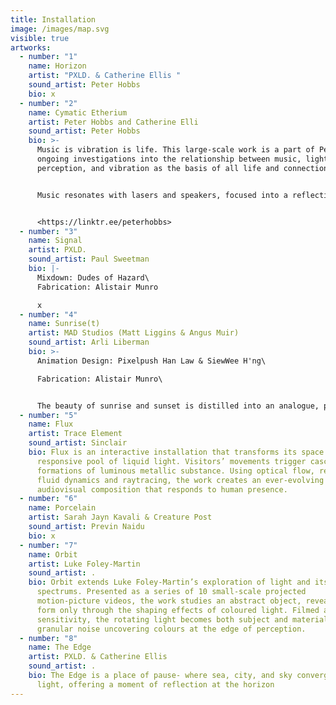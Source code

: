 ```yaml
---
title: Installation
image: /images/map.svg
visible: true
artworks:
  - number: "1"
    name: Horizon
    artist: "PXLD. & Catherine Ellis "
    sound_artist: Peter Hobbs
    bio: x
  - number: "2"
    name: Cymatic Etherium
    artist: Peter Hobbs and Catherine Elli
    sound_artist: Peter Hobbs
    bio: >-
      Music is vibration is life. This large-scale work is a part of Peter's
      ongoing investigations into the relationship between music, light and
      perception, and vibration as the basis of all life and connection. 


      Music resonates with lasers and speakers, focused into a reflective oval pool where light and sound meet the cymatic water surface to create a cinematic wall of ethereal projections dancing to the process of music made physical.\


      <https://linktr.ee/peterhobbs>
  - number: "3"
    name: Signal
    artist: PXLD.
    sound_artist: Paul Sweetman
    bio: |-
      Mixdown: Dudes of Hazard\
      Fabrication: Alistair Munro

      x
  - number: "4"
    name: Sunrise(t)
    artist: MAD Studios (Matt Liggins & Angus Muir)
    sound_artist: Arli Liberman
    bio: >-
      Animation Design: Pixelpush Han Law & SiewWee H'ng\

      Fabrication: Alistair Munro\


      The beauty of sunrise and sunset is distilled into an analogue, pixelated audiovisual experience, mirroring our planet’s daily encounter with the sun.
  - number: "5"
    name: Flux
    artist: Trace Element
    sound_artist: Sinclair
    bio: Flux is an interactive installation that transforms its space into a
      responsive pool of liquid light. Visitors’ movements trigger cascading
      formations of luminous metallic substance. Using optical flow, real-time
      fluid dynamics and raytracing, the work creates an ever-evolving
      audiovisual composition that responds to human presence.
  - number: "6"
    name: Porcelain
    artist: Sarah Jayn Kavali & Creature Post
    sound_artist: Previn Naidu
    bio: x
  - number: "7"
    name: Orbit
    artist: Luke Foley-Martin
    sound_artist: .
    bio: Orbit extends Luke Foley-Martin’s exploration of light and its hidden
      spectrums. Presented as a series of 10 small-scale projected
      motion-picture videos, the work studies an abstract object, revealing its
      form only through the shaping effects of coloured light. Filmed at extreme
      sensitivity, the rotating light becomes both subject and material, its
      granular noise uncovering colours at the edge of perception.
  - number: "8"
    name: The Edge
    artist: PXLD. & Catherine Ellis
    sound_artist: .
    bio: The Edge is a place of pause- where sea, city, and sky converge in shifting
      light, offering a moment of reflection at the horizon
---
```

